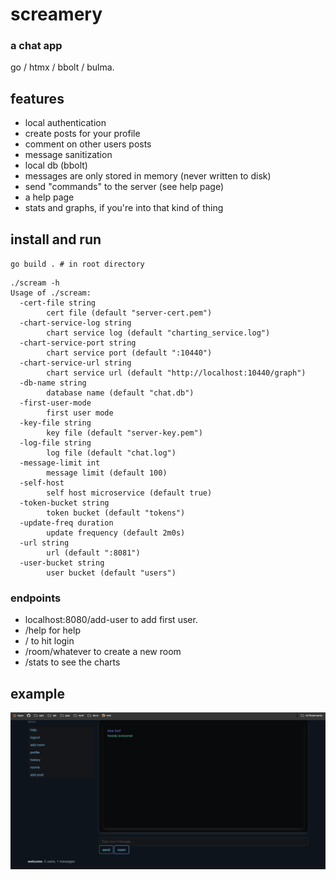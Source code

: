 # screamery

### a chat app

go / htmx / bbolt / bulma.

## features
- local authentication
- create posts for your profile
- comment on other users posts
- message sanitization
- local db (bbolt)
- messages are only stored in memory (never written to disk)
- send "commands" to the server (see help page)
- a help page
- stats and graphs, if you're into that kind of thing


## install and run
`go build . # in root directory`

```
./scream -h
Usage of ./scream:
  -cert-file string
    	cert file (default "server-cert.pem")
  -chart-service-log string
    	chart service log (default "charting_service.log")
  -chart-service-port string
    	chart service port (default ":10440")
  -chart-service-url string
    	chart service url (default "http://localhost:10440/graph")
  -db-name string
    	database name (default "chat.db")
  -first-user-mode
    	first user mode
  -key-file string
    	key file (default "server-key.pem")
  -log-file string
    	log file (default "chat.log")
  -message-limit int
    	message limit (default 100)
  -self-host
    	self host microservice (default true)
  -token-bucket string
    	token bucket (default "tokens")
  -update-freq duration
    	update frequency (default 2m0s)
  -url string
    	url (default ":8081")
  -user-bucket string
    	user bucket (default "users")
```

### endpoints
- localhost:8080/add-user to add first user.
- /help for help
- / to hit login
- /room/whatever to create a new room
- /stats to see the charts

## example

![room_example](docs/example.png)
